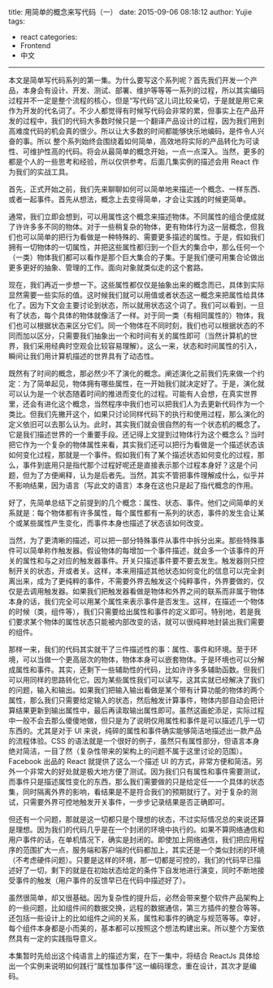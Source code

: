 title: 用简单的概念来写代码（一）
date: 2015-09-06 08:18:12
author: Yujie
tags:
- react
categories:
- Frontend
- 中文
---

本文是简单写代码系列的第一集。为什么要写这个系列呢？首先我们开发一个产品，本身会有设计、开发、测试、部署、维护等等等一系列的过程，所以其实编码过程并不一定是整个流程的核心，但是“写代码”这儿词比较亲切，于是就是用它来作为开发的代名词了。不少人都觉得有时候写代码会非常的累，但事实上在产品开发的过程中，我们的代码大多数时候只是一个翻译产品设计的过程，因为我们用到高难度代码的机会真的很少。所以让大多数的时间都能够快乐地编码，是件令人兴奋的事。所以 整个系列始终会围绕着如何简单，高效地将实际的产品转化为可读性、可维护性高的代码。将会从最简单的概念开始，一点一点深入。当然，更多的都是个人的一些思考和经验，所以仅供参考。后面几集实例的描述会用 React 作为我们的实战工具。

首先，正式开始之前，我们先来聊聊如何可以简单地来描述一个概念、一样东西、或者一起事件。首先从想法，概念上去变得简单，才会让实践的时候更简单。

通常，我们立即会想到，可以用属性这个概念来描述物体。不同属性的组合便成就了许许多多不同的物体。对于一些稍复杂的物体，更有物体行为这一层概念，但我们也可以简单的把行为看做是一种特殊的、需要更多描述的属性。于是，假如我们拥有一切物体的一切属性，并把这些属性都归到一个巨大的集合中，那么任何一个（一类）物体我们都可以看作是那个巨大集合的子集。于是我们便可用集合论做出更多更好的抽象、管理的工作。面向对象就类似走的这个套路。

现在，我们再近一步想一下。这些属性都仅仅是抽象出来的概念而已，具体到实际显然需要一些实际的值。这时候我们就可以用值或者状态这一概念来把属性给具体化了。因为下文会主要讨论到状态，所以就用状态这个词了。我们可以看到，一旦有了状态，每个具体的物体就像活了一样。对于同一类（有相同属性的）物体，我们也可以根据状态来区分它们。同一个物体在不同时刻，我们也可以根据状态的不同而加以区分，只需要我们抽象出一个和时间有关的属性即可（当然计算机的世界，我们采用经典时空观会比较容易理解）。这么一来，状态和时间属性的引入，瞬间让我们用计算机描述的世界具有了动态性。

既然有了时间的概念，那必然少不了演化的概念。阐述演化之前我们先来做一个约定：为了简单起见，物体拥有哪些属性，在一开始我们就决定好了。于是，演化就可以认为是一个状态随着时间的推进而变化的过程。可能有人会想，在真实世界里，还会有进化这个概念，当然程序中我们也可以把我们人为去更新代码作为一个类比。但我们先撇开这个，如果只讨论同样代码下的执行和使用过程，那么演化的定义依旧可以去那么认为。此时，其实我们就会很自然的有一个状态机的概念了。它是我们描述世界的一个重要手段。还记得上文提到过物体行为这个概念么？当时把它作为一个复杂的物体属性来看，其实我们还可以把行为看做是一个描述状态该如何变化过程，那就是一个事件。假如我们有了某个描述状态如何变化的过程，那么，事件到底用只是指代那个过程好呢还是直接表示那个过程本身好？这是个问题，但为了方便阐释，认为是后者先。当然，其实不管把事件理解成什么，似乎并不影响结果，因为语言（写此文的语言）本身在这也只是起了指代概念的作用。

好了，先简单总结下之前提到的几个概念：属性、状态、事件。他们之间简单的关系就是：每个物体都有许多属性，每个属性都有一系列的状态，事件的发生会让某个或某些属性产生变化，而事件本身也描述了状态该如何改变。

当然，为了更清晰的描述，可以把一部分特殊事件从事件中拆分出来。那些特殊事件可以简单称作触发器。假设物体的每增加一个事件描述，就会多一个该事件的开关的属性和与之对应的触发器事件。开关只描述事件要不要去发生。触发器则只控制开关的状态，开或者关。这样，本来用描述其他状态如何变化的信息可以完全剥离出来，成为了更纯粹的事件，不需要外界去触发这个纯粹事件，外界要做的，仅仅是去调用触发器。如果我们把触发器看做是物体和外界之间的联系而非属于物体本身的话，我们完全可以用某个属性来表示事件是否发生。这样，在描述一个物体的时候（类，组件等），我们只需要给出属性和事件的定义即可。特别地，若是我们要求某个物体的属性状态只能被内部改变的话，就可以很纯粹地封装出我们需要的组件。

那样一来，我们的代码其实就干了三件描述性的事：属性、事件和环境。至于环境，可以当做一个更高层次的物体，物体本身可以嵌套物体。于是环境也可以分解成属性和事件。其实，还剩下一些辅助性的代码，比如许许多多辅助函数。但我们可以用同样的思路转化它。因为某些属性我们可以读写，这其实就已经解决了我们的问题，输入和输出。如果我们把输入输出看做是某个带有计算功能的物体的两个属性，那么我们只需要给定输入的状态，然后触发计算事件，物体内部自动会把计算结果更新到输出属性中，最后再读取输出属性即可。虽然这画蛇添足，实际过程中一般不会去那么傻傻地做，但只是为了说明仅用属性和事件是可以描述几乎一切东西的。尤其是对于 UI 来说，纯碎的属性和事件确实能够简洁地描述出一款产品的流程体验。CSS 的语法就是一个很好的例子，虽然只有属性部分，但语言本身绝对简洁，一目了然（复杂性带来的架构上的问题不属于这里讨论的范围）。Facebook 出品的 React 就提供了这么一个描述 UI 的方式，非常方便和简洁。另外一个非常大的好处就是极大地方便了测试。因为我们只有属性和事件需要测试，而事件只是描述属性变化的东西，那么我们需要做的只是给定任一一个具体的状态集，同时隔离外界的影响，看结果是不是符合我们的预期就行了。对于复杂的测试，只需要外界可控地触发开关事件，一步步记录结果是否正确即可。

但还有一个问题，那就是这一切都只是个理想的状态，不过实际情况总的来说还算是理想。因为我们的代码几乎是在一个封闭的环境中执行的。如果不算网络通信和用户事件的话，在单机情况下，确实是封闭的。即使加上网络通信，我们把应用程序的范围扩大一点，服务端和客户端的代码都加上，其实还是一个类似封闭的环境（不考虑硬件问题）。只要是这样的环境，那一切都是可控的，我们的代码早已描述好了一切，剩下的就是在初始状态给定的条件下自发地进行演变，同时不断地接受事件的触发（用户事件的反馈早已在代码中描述好了）。

虽然很简单，却又很基础。因为复杂性的提升后，必然会带来整个软件产品架构上的一些问题，比如组件间的数据交换，远程的数据通信，第三方插件的整合等等。还包括一些设计上的比如组件之间的关系，属性和事件的确定与规范等等。幸好，每个组件本身都是小而美的，基本都可以按照这个想法构建出来。所以整个方案依然具有一定的实践指导意义。

本集暂时先给出这个纯语言上的描述方案，在下一集中，将结合 ReactJs 具体给出一个实例来说明如何践行“属性加事件”这一编码理念，重在设计，其次才是编码。
